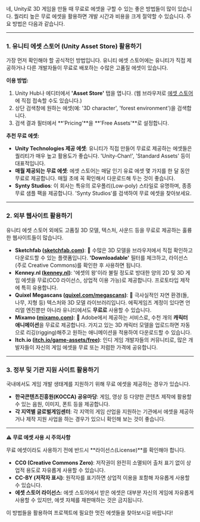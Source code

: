 네, Unity로 3D 게임을 만들 때 무료로 에셋을 구할 수 있는 좋은 방법들이 많이 있습니다. 퀄리티 높은 무료 에셋을 활용하면 개발 시간과 비용을 크게 절약할 수 있습니다. 주요 방법은 다음과 같습니다.

-----

### 1\. 유니티 에셋 스토어 (Unity Asset Store) 활용하기

가장 먼저 확인해야 할 공식적인 방법입니다. 유니티 에셋 스토어에는 유니티가 직접 제공하거나 다른 개발자들이 무료로 배포하는 수많은 고품질 에셋이 있습니다.

**이용 방법:**

1.  Unity Hub나 에디터에서 **'Asset Store'** 탭을 엽니다. (웹 브라우저로 [에셋 스토어](https://assetstore.unity.com/)에 직접 접속할 수도 있습니다.)
2.  상단 검색창에 원하는 에셋(예: '3D character', 'forest environment')을 검색합니다.
3.  검색 결과 필터에서 \*\*'Pricing'\*\*을 \*\*'Free Assets'\*\*로 설정합니다.

**추천 무료 에셋:**

  * **Unity Technologies 제공 에셋**: 유니티가 직접 만들어 무료로 제공하는 에셋들은 퀄리티가 매우 높고 활용도가 좋습니다. 'Unity-Chan\!', 'Standard Assets' 등이 대표적입니다.
  * **매월 제공되는 무료 에셋**: 에셋 스토어는 매달 인기 유료 에셋 몇 가지를 한 달 동안 무료로 제공합니다. 매월 초에 꼭 확인해서 다운로드해 두는 것이 좋습니다.
  * **Synty Studios**: 이 회사는 특유의 로우폴리(Low-poly) 스타일로 유명하며, 종종 무료 샘플 팩을 제공합니다. 'Synty Studios'를 검색하여 무료 에셋을 찾아보세요.

-----

### 2\. 외부 웹사이트 활용하기

유니티 에셋 스토어 외에도 고품질 3D 모델, 텍스처, 사운드 등을 무료로 제공하는 훌륭한 웹사이트들이 많습니다.

  * **Sketchfab ([sketchfab.com](https://sketchfab.com/))**: 🎨 수많은 3D 모델을 브라우저에서 직접 확인하고 다운로드할 수 있는 플랫폼입니다. **'Downloadable'** 필터를 체크하고, 라이선스(주로 Creative Commons)를 확인한 후 사용하면 됩니다.
  * **Kenney.nl ([kenney.nl](https://kenney.nl/assets))**: '에셋의 왕'이라 불릴 정도로 방대한 양의 2D 및 3D 게임 에셋을 무료(CC0 라이선스, 상업적 이용 가능)로 제공합니다. 프로토타입 제작에 특히 유용합니다.
  * **Quixel Megascans ([quixel.com/megascans](https://quixel.com/megascans))**: 🌳 극사실적인 자연 환경(돌, 나무, 지형 등) 텍스처와 3D 모델 라이브러리입니다. 에픽게임즈 계정이 있다면 언리얼 엔진뿐만 아니라 유니티에서도 **무료로** 사용할 수 있습니다.
  * **Mixamo ([mixamo.com](https://www.google.com/search?q=https://mixamo.com/))**: 🕺 Adobe에서 제공하는 서비스로, 수천 개의 **캐릭터 애니메이션**을 무료로 제공합니다. 가지고 있는 3D 캐릭터 모델을 업로드하면 자동으로 리깅(rigging)해주고 원하는 애니메이션을 적용하여 다운로드할 수 있습니다.
  * **Itch.io ([itch.io/game-assets/free](https://itch.io/game-assets/free))**: 인디 게임 개발자들의 커뮤니티로, 많은 개발자들이 자신의 게임 에셋을 무료 또는 저렴한 가격에 공유합니다.

-----

### 3\. 정부 및 기관 지원 사이트 활용하기

국내에서도 게임 개발 생태계를 지원하기 위해 무료 에셋을 제공하는 경우가 있습니다.

  * **한국콘텐츠진흥원(KOCCA) 공유마당**: 게임, 영상 등 다양한 콘텐츠 제작에 활용할 수 있는 음원, 이미지, 폰트 등을 제공합니다.
  * **각 지역별 글로벌게임센터**: 각 지역의 게임 산업을 지원하는 기관에서 에셋을 제공하거나 제작 지원 사업을 하는 경우가 있으니 확인해 보는 것이 좋습니다.

-----

**⚠️ 무료 에셋 사용 시 주의사항**

무료 에셋이라도 사용하기 전에 반드시 \*\*라이선스(License)\*\*를 확인해야 합니다.

  * **CC0 (Creative Commons Zero)**: 저작권이 완전히 소멸되어 출처 표기 없이 상업적 용도로 자유롭게 사용할 수 있습니다.
  * **CC-BY (저작자 표시)**: 원작자를 표기하면 상업적 이용을 포함해 자유롭게 사용할 수 있습니다.
  * **에셋 스토어 라이선스**: 에셋 스토어에서 받은 에셋은 대부분 자신의 게임에 자유롭게 사용할 수 있지만, 에셋 자체를 재판매하는 것은 금지됩니다.

이 방법들을 활용하여 프로젝트에 필요한 멋진 에셋들을 찾아보시길 바랍니다\!
